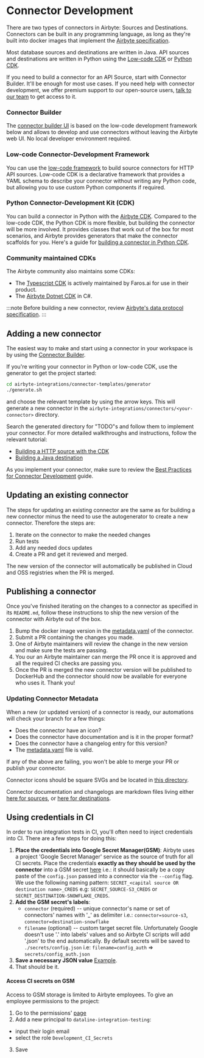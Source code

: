 # Connector Development

There are two types of connectors in Airbyte: Sources and Destinations. Connectors can be built in
any programming language, as long as they're built into docker images that implement the
[Airbyte specification](../understanding-airbyte/airbyte-protocol.md).

Most database sources and destinations are written in Java. API sources and destinations are written
in Python using the [Low-code CDK](config-based/low-code-cdk-overview.md) or
[Python CDK](cdk-python/).

If you need to build a connector for an API Source, start with Connector Builder. It'll be enough
for most use cases. If you need help with connector development, we offer premium support to our
open-source users, [talk to our team](https://airbyte.com/talk-to-sales-premium-support) to get
access to it.

### Connector Builder

The [connector builder UI](connector-builder-ui/overview.md) is based on the low-code development
framework below and allows to develop and use connectors without leaving the Airbyte web UI. No
local developer environment required.

### Low-code Connector-Development Framework

You can use the [low-code framework](config-based/low-code-cdk-overview.md) to build source
connectors for HTTP API sources. Low-code CDK is a declarative framework that provides a YAML schema
to describe your connector without writing any Python code, but allowing you to use custom Python
components if required.

### Python Connector-Development Kit \(CDK\)

You can build a connector in Python with the [Airbyte CDK](cdk-python/). Compared to the low-code
CDK, the Python CDK is more flexible, but building the connector will be more involved. It provides
classes that work out of the box for most scenarios, and Airbyte provides generators that make the
connector scaffolds for you. Here's a guide for
[building a connector in Python CDK](tutorials/custom-python-connector/0-getting-started.md).

### Community maintained CDKs

The Airbyte community also maintains some CDKs:

- The [Typescript CDK](https://github.com/faros-ai/airbyte-connectors) is actively maintained by
  Faros.ai for use in their product.
- The [Airbyte Dotnet CDK](https://github.com/mrhamburg/airbyte.cdk.dotnet) in C#.

:::note
Before building a new connector, review
[Airbyte's data protocol specification](../understanding-airbyte/airbyte-protocol.md).
:::
## Adding a new connector

The easiest way to make and start using a connector in your workspace is by using the
[Connector Builder](connector-builder-ui/overview.md).

If you're writing your connector in Python or low-code CDK, use the generator to get the project
started:

```bash
cd airbyte-integrations/connector-templates/generator
./generate.sh
```

and choose the relevant template by using the arrow keys. This will generate a new connector in the
`airbyte-integrations/connectors/<your-connector>` directory.

Search the generated directory for "TODO"s and follow them to implement your connector. For more
detailed walkthroughs and instructions, follow the relevant tutorial:

- [Building a HTTP source with the CDK](tutorials/custom-python-connector/0-getting-started.md)
- [Building a Java destination](tutorials/building-a-java-destination.md)

As you implement your connector, make sure to review the
[Best Practices for Connector Development](best-practices.md) guide.

## Updating an existing connector

The steps for updating an existing connector are the same as for building a new connector minus the
need to use the autogenerator to create a new connector. Therefore the steps are:

1. Iterate on the connector to make the needed changes
2. Run tests
3. Add any needed docs updates
4. Create a PR and get it reviewed and merged.

The new version of the connector will automatically be published in Cloud and OSS registries when
the PR is merged.

## Publishing a connector

Once you've finished iterating on the changes to a connector as specified in its `README.md`, follow
these instructions to ship the new version of the connector with Airbyte out of the box.

1. Bump the docker image version in the [metadata.yaml](connector-metadata-file.md) of the
   connector.
2. Submit a PR containing the changes you made.
3. One of Airbyte maintainers will review the change in the new version and make sure the tests are
   passing.
4. You our an Airbyte maintainer can merge the PR once it is approved and all the required CI checks
   are passing you.
5. Once the PR is merged the new connector version will be published to DockerHub and the connector
   should now be available for everyone who uses it. Thank you!

### Updating Connector Metadata

When a new (or updated version) of a connector is ready, our automations will check your branch for
a few things:

- Does the connector have an icon?
- Does the connector have documentation and is it in the proper format?
- Does the connector have a changelog entry for this version?
- The [metadata.yaml](connector-metadata-file.md) file is valid.

If any of the above are failing, you won't be able to merge your PR or publish your connector.

Connector icons should be square SVGs and be located in
[this directory](https://github.com/airbytehq/airbyte/tree/master/airbyte-config-oss/init-oss/src/main/resources/icons).

Connector documentation and changelogs are markdown files living either
[here for sources](https://github.com/airbytehq/airbyte/tree/master/docs/integrations/sources), or
[here for destinations](https://github.com/airbytehq/airbyte/tree/master/docs/integrations/destinations).

## Using credentials in CI

In order to run integration tests in CI, you'll often need to inject credentials into CI. There are
a few steps for doing this:

1. **Place the credentials into Google Secret Manager(GSM)**: Airbyte uses a project 'Google Secret
   Manager' service as the source of truth for all CI secrets. Place the credentials **exactly as
   they should be used by the connector** into a GSM secret
   [here](https://console.cloud.google.com/security/secret-manager?referrer=search&orgonly=true&project=dataline-integration-testing&supportedpurview=organizationId)
   i.e.: it should basically be a copy paste of the `config.json` passed into a connector via the
   `--config` flag. We use the following naming pattern:
   `SECRET_<capital source OR destination name>_CREDS` e.g: `SECRET_SOURCE-S3_CREDS` or
   `SECRET_DESTINATION-SNOWFLAKE_CREDS`.
2. **Add the GSM secret's labels**:
   - `connector` (required) -- unique connector's name or set of connectors' names with '\_' as
     delimiter i.e.: `connector=source-s3`, `connector=destination-snowflake`
   - `filename` (optional) -- custom target secret file. Unfortunately Google doesn't use '.' into
     labels' values and so Airbyte CI scripts will add '.json' to the end automatically. By default
     secrets will be saved to `./secrets/config.json` i.e: `filename=config_auth` =>
     `secrets/config_auth.json`
3. **Save a necessary JSON value**
   [Example](https://user-images.githubusercontent.com/11213273/146040653-4a76c371-a00e-41fe-8300-cbd411f10b2e.png).
4. That should be it.

#### Access CI secrets on GSM

Access to GSM storage is limited to Airbyte employees. To give an employee permissions to the
project:

1. Go to the permissions'
   [page](https://console.cloud.google.com/iam-admin/iam?project=dataline-integration-testing)
2. Add a new principal to `dataline-integration-testing`:

- input their login email
- select the role `Development_CI_Secrets`

3. Save
